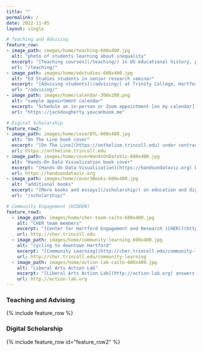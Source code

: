 ```yaml
---
title: ""
permalink: /
date: 2022-11-05
layout: single

# Teaching and Advising
feature_row:
- image_path: images/home/teaching-600x400.jpg
  alt: "photo of students learning about inequality"
  excerpt: "[Teaching courses](/teaching/) in US educational history, policy, practice; data visualization"
  url: "/teaching/"
- image_path: images/home/edstudies-600x400.jpg
  alt: "Ed Studies students in senior research seminar"
  excerpt: "[Advising students](/advising/) at Trinity College, Hartford, Connecticut"
  url: "/advising/"
- image_path: images/home/calendar-300x200.png
  alt: "sample appointment calendar"
  excerpt: "Schedule an in-person or Zoom appointment [on my calendar](https://jackdougherty.youcanbook.me)"
  url: "https://jackdougherty.youcanbook.me"

# Digital Scholarship
feature_row2:
- image_path: images/home/coverOTL-600x400.jpg
  alt: "On The Line book cover"
  excerpt: "[On The Line](https://ontheline.trincoll.edu) under contract with Amherst College Press"
  url: https://ontheline.trincoll.edu
- image_path: images/home/coverHandsOnDataViz-600x400.jpg
  alt: "Hands-On Data Visualization book cover"
  excerpt: "[Hands-On Data Visualization](https://handsondataviz.org) book with Ilya Ilyankou (2021)"
  url: https://handsondataviz.org
- image_path: images/home/cover3Books-600x400.jpg
  alt: "additional books"
  excerpt: "[More books and essays](/scholarship/) on education and digital history"
  url: "/scholarship/"

# Community Engagement (HIDDEN)
feature_row3:
  - image_path: images/home/cher-team-caito-600x400.jpg
    alt: "CHER team members"
    excerpt: "[Center for Hartford Engagement and Research (CHER)](http://cher.trincoll.edu)"
    url: http://cher.trincoll.edu
  - image_path: images/home/community-learning-600x400.jpg
    alt: "cycling to downtown Hartford"
    excerpt: "[Community Learning](http://cher.trincoll.edu/community-learning) connects academic courses with Hartford"
    url: http://cher.trincoll.edu/community-learning
  - image_path: images/home/action-lab-caito-600x400.jpg
    alt: "Liberal Arts Action Lab"
    excerpt: "[Liberal Arts Action Lab](http://action-lab.org) answers questions with Hartford partners"
    url: http://action-lab.org
---
```

### Teaching and Advising
{% include feature_row %}
### Digital Scholarship
{% include feature_row id="feature_row2" %}

<a href rel="me" href="https://vis.social/@jackdougherty"></a>

